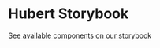 # Hubert Storybook

[See available components on our storybook](https://lotta-schule.github.io/hubert)
